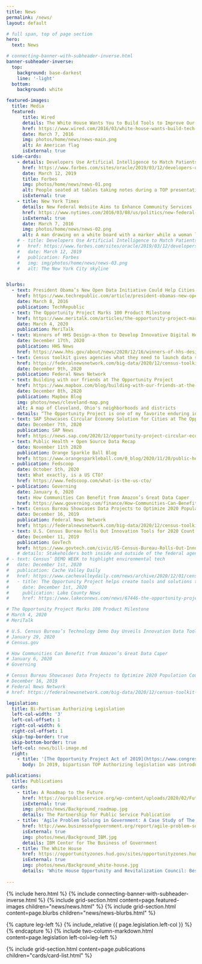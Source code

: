 ```yaml
---
title: News
permalink: /news/
layout: default

# full span, top of page section
hero:
  text: News

# connecting-banner-with-subheader-inverse.html
banner-subheader-inverse:
  top:
    background: base-darkest
    line: '-light'
  bottom:
    background: white

featured-images:
  title: Media
  featured:
      title: Wired
      details: The White House Wants You to Build Tools to Improve Our Cities
      href: https://www.wired.com/2016/03/white-house-wants-build-tech-tools-data/
      date: March 7, 2016
      img: photos/home/news/news-main.png
      alt: An American flag
      isExternal: true
  side-cards:
    - details: Developers Use Artificial Intelligence to Match Patients to Clinical Trials
      href: https://www.forbes.com/sites/oracle/2019/03/12/developers-use-artificial-intelligence-to-match-patients-to-clinical-trials/#72d2630b1345
      date: March 12, 2019
      title: Forbes
      img: photos/home/news/news-01.png
      alt: People seated at tables taking notes during a TOP presentation
      isExternal: true
    - title: New York Times
      details: New Federal Website Aims to Enhance Community Services
      href: https://www.nytimes.com/2016/03/08/us/politics/new-federal-website-aims-to-enhance-community-services.html?searchResultPosition=1
      isExternal: true
      date: March 7, 2016
      img: photos/home/news/news-02.png
      alt: A man drawing on a white board with a marker while a woman looks on
    # - title: Developers Use Artificial Intelligence to Match Patients to Clinical Trials
    #   href: https://www.forbes.com/sites/oracle/2019/03/12/developers-use-artificial-intelligence-to-match-patients-to-clinical-trials/#72d2630b1345
    #   date: March 12, 2019
    #   publication: Forbes
    #   img: img/photos/home/news/news-03.png
    #   alt: The New York City skyline


blurbs:
  - text: President Obama’s New Open Data Initiative Could Help Cities Help Themselves
    href: https://www.techrepublic.com/article/president-obamas-new-open-data-initiative-could-help-cities-help-themselves/
    date: March 8, 2016
    publication: TechRepublic
  - text: The Opportunity Project Marks 100 Product Milestone
    href: https://www.meritalk.com/articles/the-opportunity-project-marks-100-product-milestone/
    date: March 4, 2020
    publication: MeriTalk
  - text: Winners of HHS Design-a-thon to Develop Innovative Digital Health Tools for COVID-19
    date: December 17th, 2020
    publication: HHS News
    href: https://www.hhs.gov/about/news/2020/12/16/winners-of-hhs-design-a-thon-to-develop-innovative-digital-health-tools-for-covid-19.html
  - text: Census toolkit gives agencies what they need to launch data sprints with industry
    href: https://federalnewsnetwork.com/big-data/2020/12/census-toolkit-gives-agencies-what-they-need-to-launch-data-sprints-with-industry/
    date: December 9th, 2020
    publication: Federal News Network
  - text: Building with our friends at The Opportunity Project
    href: https://www.mapbox.com/blog/building-with-our-friends-at-the-opportunity-project
    date: December 8th, 2020
    publication: Mapbox Blog
    img: photos/news/cleveland-map.png
    alt: A map of Cleveland, Ohio's neighborhoods and districts
    details: “The Opportunity Project is one of my favorite enduring innovation efforts in the US federal government. 2020 is our third time joining TOP sprints, after working on housing subsidies in 2016 and environmental stewardship in 2018. This time we were joined by several friends of Mapbox as well, making up a proud cohort of excellent map makers.”
  - text: SAP Showcases Circular Economy Solution for Cities at The Opportunity Project
    date: December 7th, 2020
    publication: SAP News
    href: https://news.sap.com/2020/12/opportunity-project-circular-economy-chicago/
  - text: Public Health + Open Source Data Recap
    date: November 11th 2020
    publication: Orange Sparkle Ball Blog
    href: https://www.orangesparkleball.com/0_blog/2020/11/20/public-health-open-source-data-recap
  - publication: Fedscoop
    date: October 5th, 2020
    text: What exactly, is a US CTO?
    href: https://www.fedscoop.com/what-is-the-us-cto/
  - publication: Governing
    date: January 6, 2020
    text: How Communities Can Benefit from Amazon’s Great Data Caper
    href: https://www.governing.com/finance/How-Communities-Can-Benefit-from-Amazons-Great-Data-Caper-opinion.html
  - text: Census Bureau Showcases Data Projects to Optimize 2020 Population Count
    date: December 16, 2019
    publication: Federal News Network
    href: https://federalnewsnetwork.com/big-data/2020/12/census-toolkit-gives-agencies-what-they-need-to-launch-data-sprints-with-industry/
  - text: U.S. Census Bureau Rolls Out Innovation Tools for 2020 Count
    date: December 11, 2019
    publication: GovTech
    href: https://www.govtech.com/civic/US-Census-Bureau-Rolls-Out-Innovation-Tools-for-2020-Count.html
    # details: Stakeholders both inside and outside of the federal agency attended a recent demo day at the bureau's headquarters, discussing the roll that data maps, human-centric design and more will play in next year’s count.
# - text: Census’ DEMO WEEK to highlight environmental tech
#   date: December 1st, 2020
#   publication: Cache Valley Daily
#   href: https://www.cachevalleydaily.com/news/archive/2020/12/01/census-demo-week-to-highlight-environmental-tech/#.YBgVhndKhTZ
#   - title: The Opportunity Project helps create tools and solutions to environmental challenges
#     date: December 1st, 2020
#     publication: Lake County News
#     href: https://www.lakeconews.com/news/67446-the-opportunity-project-helps-create-tools-and-solutions-to-environmental-challenges

# The Opportunity Project Marks 100 Product Milestone
# March 4, 2020
# MeriTalk

# U.S. Census Bureau’s Technology Demo Day Unveils Innovation Data Tools
# January 29, 2020
# Census.gov

# How Communities Can Benefit from Amazon’s Great Data Caper
# January 6, 2020
# Governing

# Census Bureau Showcases Data Projects to Optimize 2020 Population Count
# December 16, 2019
# Federal News Network
# href: https://federalnewsnetwork.com/big-data/2020/12/census-toolkit-gives-agencies-what-they-need-to-launch-data-sprints-with-industry/

legislation:
  title: Bi-Partisan Authorizing Legislation
  left-col-width: '3'
  left-col-offset: 1
  right-col-width: 6
  right-col-offset: 1
  skip-top-border: true
  skip-bottom-border: true
  left-col: news/bill-image.md
  right:
    - title: '[The Opportunity Project Act of 2019](https://www.congress.gov/bill/116th-congress/house-bill/3528/text?r=16&s=1)'
      body: In 2019, bipartisan TOP Authorizing legislation was introduced in congress, which directs the Secretary of Commerce to carry out a program to facilitate the development of digital products for the public, and for other purposes. This authorizing bill is a major step toward institutionalizing TOP in government.

publications:
  title: Publications
  cards:
    - title: A Roadmap to the Future
      href: https://ourpublicservice.org/wp-content/uploads/2020/02/Future-of-Government.pdf
      isExternal: true
      img: photos/news/Background_roadmap.jpg
      details: The Partnership for Public Service Publication
    - title: 'Agile Problem Solving in Government: A Case Study of The Opportunity Project'
      href: http://www.businessofgovernment.org/report/agile-problem-solving-government-case-study-opportunity-project
      isExternal: true
      img: photos/news/Background_IBM.jpg
      details: IBM Center for The Business of Government
    - title: The White House
      href: https://opportunityzones.hud.gov/sites/opportunityzones.hud.gov/files/documents/OZ_Best_Practices_Report.pdf
      isExternal: true
      img: photos/news/Background_white-house.jpg
      details: 'White House Opportunity and Revitalization Council: Best Practices Report to the President'
    
---
```


{% include hero.html %}
{% include connecting-banner-with-subheader-inverse.html %}
{% include grid-section.html content=page.featured-images children="news/news.html" %}
{% include grid-section.html content=page.blurbs children="news/news-blurbs.html" %}

{% capture leg-left %}
  {% include_relative {{ page.legislation.left-col }} %}
{% endcapture %}
{% include two-column-markdown.html content=page.legislation left-col=leg-left %}

{% include grid-section.html content=page.publications children="cards/card-list.html" %}